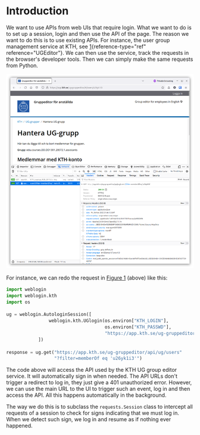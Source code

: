 Introduction
============

We want to use APIs from web UIs that require login. What we want to do
is to set up a session, login and then use the API of the page. The
reason we want to do this is to use existing APIs. For instance, the
user group management service at KTH, see
[1](#UGEditor){reference-type="ref" reference="UGEditor"}. We can then
use the service, track the requests in the browser's developer tools.
Then we can simply make the same requests from Python.

[![Screenshot of the KTH UG Editor with Firefox's Developer Tools open, showing network requests made.](https://github.com/dbosk/weblogin/raw/main/doc/figs/ug.png)](#UGEditor)

For instance, we can redo the request in [Figure 1](#UGEditor) (above) like 
this:

```python
import weblogin
import weblogin.kth
import os

ug = weblogin.AutologinSession([
                weblogin.kth.UGlogin(os.environ["KTH_LOGIN"],
                                     os.environ["KTH_PASSWD"],
                                     "https://app.kth.se/ug-gruppeditor/")
            ])

response = ug.get("https://app.kth.se/ug-gruppeditor/api/ug/users"
                  "?filter=memberOf eq 'u26yk1i3'")
```

The code above will access the API used by the KTH UG group editor
service. It will automatically sign in when needed. The API URLs don't
trigger a redirect to log in, they just give a 401 unauthorized error.
However, we can use the main URL to the UI to trigger such an event, log
in and then access the API. All this happens automatically in the
background.

The way we do this is to subclass the `requests.Session` class to
intercept all requests of a session to check for signs indicating that
we must log in. When we detect such sign, we log in and resume as if
nothing ever happened.
